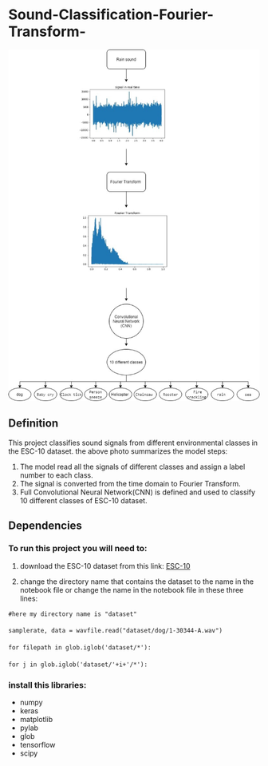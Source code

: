 # Sound-Classification-Fourier-Transform-
![](image.jpg)

## Definition

This project classifies sound signals from different environmental classes in the ESC-10 dataset. the above photo summarizes the model steps: <br/>
1. The model read all the signals of different classes and assign a label number to each class.
2. The  signal is converted from the time domain to Fourier Transform.
3. Full Convolutional Neural Network(CNN) is defined and used to classify 10 different classes of ESC-10 dataset.
## Dependencies 
### To run this project you will need to:
1. download the ESC-10 dataset from this link: [ESC-10](https://dataverse.harvard.edu/dataset.xhtml?persistentId=doi:10.7910/DVN/YDEPUT)

2. change the directory name that contains the dataset to the name in the notebook file or change the name in the notebook file in these three lines:<br/>
```html
#here my directory name is "dataset"

samplerate, data = wavfile.read("dataset/dog/1-30344-A.wav")

for filepath in glob.iglob('dataset/*'):

for j in glob.iglob('dataset/'+i+'/*'):

```
### install this libraries:
- numpy
- keras
- matplotlib
- pylab
- glob
- tensorflow
- scipy
